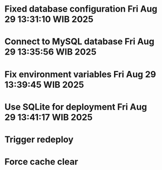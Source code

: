 # Fixed database configuration Fri Aug 29 13:31:10 WIB 2025
# Connect to MySQL database Fri Aug 29 13:35:56 WIB 2025
# Fix environment variables Fri Aug 29 13:39:45 WIB 2025
# Use SQLite for deployment Fri Aug 29 13:41:17 WIB 2025
# Trigger redeploy
# Force cache clear

